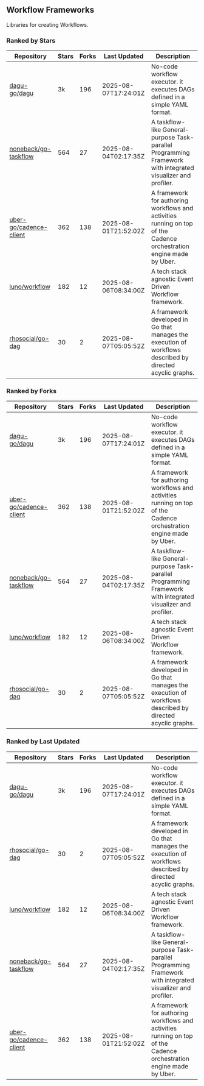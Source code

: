## Workflow Frameworks

Libraries for creating Workflows.

### Ranked by Stars

| Repository | Stars | Forks | Last Updated | Description | 
|------------|-------|-------|--------------|-------------|
| [dagu-go/dagu](https://github.com/dagu-go/dagu) | 3k | 196 | 2025-08-07T17:24:01Z |  No-code workflow executor. it executes DAGs defined in a simple YAML format. |
| [noneback/go-taskflow](https://github.com/noneback/go-taskflow) | 564 | 27 | 2025-08-04T02:17:35Z |  A taskflow-like General-purpose Task-parallel Programming Framework with integrated visualizer and profiler. |
| [uber-go/cadence-client](https://github.com/uber-go/cadence-client) | 362 | 138 | 2025-08-01T21:52:02Z |  A framework for authoring workflows and activities running on top of the Cadence orchestration engine made by Uber. |
| [luno/workflow](https://github.com/luno/workflow) | 182 | 12 | 2025-08-06T08:34:00Z |  A tech stack agnostic Event Driven Workflow framework. |
| [rhosocial/go-dag](https://github.com/rhosocial/go-dag) | 30 | 2 | 2025-08-07T05:05:52Z |  A framework developed in Go that manages the execution of workflows described by directed acyclic graphs. |

### Ranked by Forks

| Repository | Stars | Forks | Last Updated | Description | 
|------------|-------|-------|--------------|-------------|
| [dagu-go/dagu](https://github.com/dagu-go/dagu) | 3k | 196 | 2025-08-07T17:24:01Z |  No-code workflow executor. it executes DAGs defined in a simple YAML format. |
| [uber-go/cadence-client](https://github.com/uber-go/cadence-client) | 362 | 138 | 2025-08-01T21:52:02Z |  A framework for authoring workflows and activities running on top of the Cadence orchestration engine made by Uber. |
| [noneback/go-taskflow](https://github.com/noneback/go-taskflow) | 564 | 27 | 2025-08-04T02:17:35Z |  A taskflow-like General-purpose Task-parallel Programming Framework with integrated visualizer and profiler. |
| [luno/workflow](https://github.com/luno/workflow) | 182 | 12 | 2025-08-06T08:34:00Z |  A tech stack agnostic Event Driven Workflow framework. |
| [rhosocial/go-dag](https://github.com/rhosocial/go-dag) | 30 | 2 | 2025-08-07T05:05:52Z |  A framework developed in Go that manages the execution of workflows described by directed acyclic graphs. |

### Ranked by Last Updated

| Repository | Stars | Forks | Last Updated | Description | 
|------------|-------|-------|--------------|-------------|
| [dagu-go/dagu](https://github.com/dagu-go/dagu) | 3k | 196 | 2025-08-07T17:24:01Z |  No-code workflow executor. it executes DAGs defined in a simple YAML format. |
| [rhosocial/go-dag](https://github.com/rhosocial/go-dag) | 30 | 2 | 2025-08-07T05:05:52Z |  A framework developed in Go that manages the execution of workflows described by directed acyclic graphs. |
| [luno/workflow](https://github.com/luno/workflow) | 182 | 12 | 2025-08-06T08:34:00Z |  A tech stack agnostic Event Driven Workflow framework. |
| [noneback/go-taskflow](https://github.com/noneback/go-taskflow) | 564 | 27 | 2025-08-04T02:17:35Z |  A taskflow-like General-purpose Task-parallel Programming Framework with integrated visualizer and profiler. |
| [uber-go/cadence-client](https://github.com/uber-go/cadence-client) | 362 | 138 | 2025-08-01T21:52:02Z |  A framework for authoring workflows and activities running on top of the Cadence orchestration engine made by Uber. |

